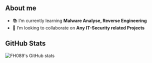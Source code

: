 ## About me 
- 📚  I’m currently learning **Malware Analyse, Reverse Engineering**   
- 👀  I’m looking to collaborate on **Any IT-Security related Projects**

## GitHub Stats 

![FH089's GitHub stats](https://github-readme-stats.vercel.app/api?username=FH089&show_icons=true&theme=dark)

